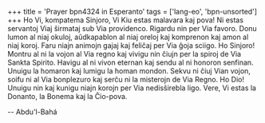 +++
title = 'Prayer bpn4324 in Esperanto'
tags = ['lang-eo', 'bpn-unsorted']
+++
Ho Vi, kompatema Sinjoro, Vi Kiu estas malavara kaj pova! Ni estas servantoj Viaj ŝirmataj sub Via providenco. Rigardu nin per Via favoro. Donu lumon al niaj okuloj, aŭdkapablon al niaj oreloj kaj komprenon kaj amon al niaj koroj. Faru niajn animojn gajaj kaj feliĉaj per Via ĝoja  sciigo. Ho Sinjoro! Montru al ni la vojon al Via regno kaj vivigu nin ĉiujn per la spiroj de Via Sankta Spirito. Havigu al ni vivon eternan kaj sendu al ni honoron senfinan. Unuigu la homaron kaj lumigu la homan mondon. Sekvu ni ĉiuj Vian vojon, soifu ni al Via bonplezuro kaj serĉu ni la misterojn de Via Regno. Ho Dio! Unuigu nin kaj kunigu niajn korojn per Via nedisŝirebla ligo. Vere, Vi estas la Donanto, la Bonema kaj la Ĉio-pova.

-- Abdu'l-Bahá
